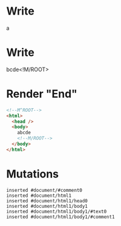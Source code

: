 # Write
  <!M^ROOT>a


# Write
  bcde<!M/ROOT>


# Render "End"
```html
<!--M^ROOT-->
<html>
  <head />
  <body>
    abcde
    <!--M/ROOT-->
  </body>
</html>
```

# Mutations
```
inserted #document/#comment0
inserted #document/html1
inserted #document/html1/head0
inserted #document/html1/body1
inserted #document/html1/body1/#text0
inserted #document/html1/body1/#comment1
```